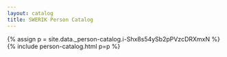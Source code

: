 ```yaml
---
layout: catalog
title: SWERIK Person Catalog
---
```

{% assign p = site.data._person-catalog.i-Shx8s54ySb2pPVzcDRXmxN %}
{% include person-catalog.html p=p %}

